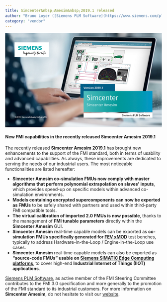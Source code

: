 ```yaml
---
title: Simcenter&nbsp;Amesim&nbsp;2019.1 released
author: "Bruno Loyer ([Siemens PLM Software](https://www.siemens.com/plm ))"
category: "vendor"
---
```


![](Simcenter_Amesim_20191.png)
#### New FMI capabilities in the recently released Simcenter&nbsp;Amesim&nbsp;2019.1

The recently released **Simcenter&nbsp;Amesim&nbsp;2019.1** has brought new enhancements to the support 
of the FMI standard, both in terms of usability and advanced capabilities. As always, 
these improvements are dedicated to serving the needs of our industrial users. 
The most noticeable functionalities are listed hereafter:

* **Simcenter&nbsp;Amesim co-simulation FMUs now comply with master algorithms 
that perform polynomial extrapolation on slaves' inputs**, which provides speed-up on specific models within advanced co-simulation environments. 
* **Models containing encrypted supercomponents can now be exported as FMUs** 
to be safely shared with partners and used within third-party FMI compatible tools.
* **The virtual calibration of imported 2.0 FMUs is now possible**, thanks to the management of **FMI tunable parameters** directly within the **Simcenter&nbsp;Amesim** GUI.
* **Simcenter&nbsp;Amesim** real-time capable models can be exported as **co-simulation FMUs specifically generated for [FEV xMOD](https://xmod.fev.com/)** test benches, typically to address Hardware-in-the-Loop / Engine-in-the-Loop use cases. 
* **Simcenter&nbsp;Amesim** real-time capable models can also be exported as **“source-code FMUs” usable on [Siemens SIMATIC Edge Computing platforms](https://new.siemens.com/global/en/products/automation/topic-areas/industrial-edge.html)**, to cover high-end **Industrial Internet of Things (IIOT) applications**.  

[Siemens PLM Software](https://www.siemens.com/plm ), as active member of the FMI Steering Committee contributes to the FMI 3.0 specification and more generally to the promotion of the FMI standard to its industrial customers. 
For more information on **Simcenter&nbsp;Amesim**, do not hesitate to visit our [website]( https://www.siemens.com/plm/simcenter-amesim ).
